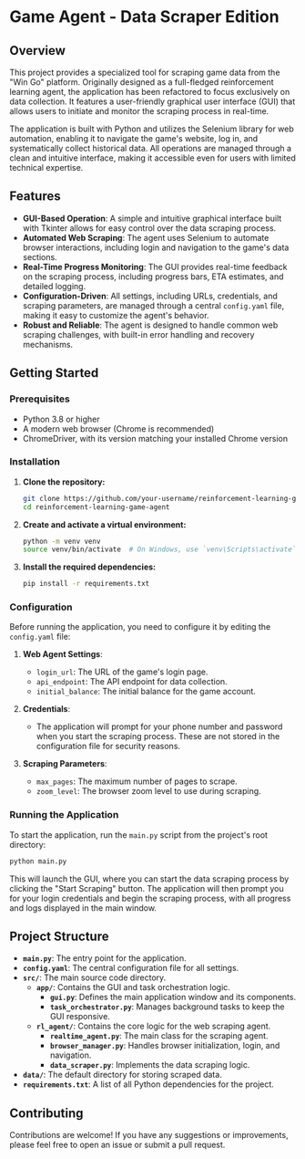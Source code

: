 # Game Agent - Data Scraper Edition

## Overview

This project provides a specialized tool for scraping game data from the "Win Go" platform. Originally designed as a full-fledged reinforcement learning agent, the application has been refactored to focus exclusively on data collection. It features a user-friendly graphical user interface (GUI) that allows users to initiate and monitor the scraping process in real-time.

The application is built with Python and utilizes the Selenium library for web automation, enabling it to navigate the game's website, log in, and systematically collect historical data. All operations are managed through a clean and intuitive interface, making it accessible even for users with limited technical expertise.

## Features

- **GUI-Based Operation**: A simple and intuitive graphical interface built with Tkinter allows for easy control over the data scraping process.
- **Automated Web Scraping**: The agent uses Selenium to automate browser interactions, including login and navigation to the game's data sections.
- **Real-Time Progress Monitoring**: The GUI provides real-time feedback on the scraping process, including progress bars, ETA estimates, and detailed logging.
- **Configuration-Driven**: All settings, including URLs, credentials, and scraping parameters, are managed through a central `config.yaml` file, making it easy to customize the agent's behavior.
- **Robust and Reliable**: The agent is designed to handle common web scraping challenges, with built-in error handling and recovery mechanisms.

## Getting Started

### Prerequisites

- Python 3.8 or higher
- A modern web browser (Chrome is recommended)
- ChromeDriver, with its version matching your installed Chrome version

### Installation

1. **Clone the repository:**
   ```bash
   git clone https://github.com/your-username/reinforcement-learning-game-agent.git
   cd reinforcement-learning-game-agent
   ```

2. **Create and activate a virtual environment:**
   ```bash
   python -m venv venv
   source venv/bin/activate  # On Windows, use `venv\Scripts\activate`
   ```

3. **Install the required dependencies:**
   ```bash
   pip install -r requirements.txt
   ```

### Configuration

Before running the application, you need to configure it by editing the `config.yaml` file:

1. **Web Agent Settings**:
   - `login_url`: The URL of the game's login page.
   - `api_endpoint`: The API endpoint for data collection.
   - `initial_balance`: The initial balance for the game account.

2. **Credentials**:
   - The application will prompt for your phone number and password when you start the scraping process. These are not stored in the configuration file for security reasons.

3. **Scraping Parameters**:
   - `max_pages`: The maximum number of pages to scrape.
   - `zoom_level`: The browser zoom level to use during scraping.

### Running the Application

To start the application, run the `main.py` script from the project's root directory:

```bash
python main.py
```

This will launch the GUI, where you can start the data scraping process by clicking the "Start Scraping" button. The application will then prompt you for your login credentials and begin the scraping process, with all progress and logs displayed in the main window.

## Project Structure

- **`main.py`**: The entry point for the application.
- **`config.yaml`**: The central configuration file for all settings.
- **`src/`**: The main source code directory.
  - **`app/`**: Contains the GUI and task orchestration logic.
    - **`gui.py`**: Defines the main application window and its components.
    - **`task_orchestrator.py`**: Manages background tasks to keep the GUI responsive.
  - **`rl_agent/`**: Contains the core logic for the web scraping agent.
    - **`realtime_agent.py`**: The main class for the scraping agent.
    - **`browser_manager.py`**: Handles browser initialization, login, and navigation.
    - **`data_scraper.py`**: Implements the data scraping logic.
- **`data/`**: The default directory for storing scraped data.
- **`requirements.txt`**: A list of all Python dependencies for the project.

## Contributing

Contributions are welcome! If you have any suggestions or improvements, please feel free to open an issue or submit a pull request.
